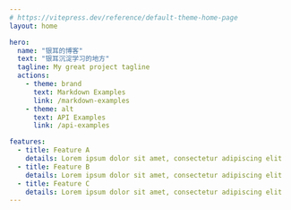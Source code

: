 ```yaml
---
# https://vitepress.dev/reference/default-theme-home-page
layout: home

hero:
  name: "银耳的博客"
  text: "银耳沉淀学习的地方"
  tagline: My great project tagline
  actions:
    - theme: brand
      text: Markdown Examples
      link: /markdown-examples
    - theme: alt
      text: API Examples
      link: /api-examples

features:
  - title: Feature A
    details: Lorem ipsum dolor sit amet, consectetur adipiscing elit
  - title: Feature B
    details: Lorem ipsum dolor sit amet, consectetur adipiscing elit
  - title: Feature C
    details: Lorem ipsum dolor sit amet, consectetur adipiscing elit
---
```


